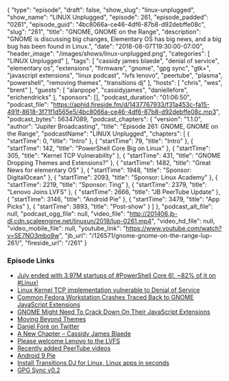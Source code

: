 {
  "type": "episode",
  "draft": false,
  "show_slug": "linux-unplugged",
  "show_name": "LINUX Unplugged",
  "episode": 261,
  "episode_padded": "0261",
  "episode_guid": "4bc8066a-ce46-4df6-87b8-d92debffe08c",
  "slug": "261",
  "title": "GNOME, GNOME on the Range",
  "description": "GNOME is discussing big changes, Elementary OS has big news, and a big bug has been found in Linux.",
  "date": "2018-08-07T19:30:00-07:00",
  "header_image": "/images/shows/linux-unplugged.png",
  "categories": [
    "LINUX Unplugged"
  ],
  "tags": [
    "cassidy james blaede",
    "denial of service",
    "elementary os",
    "extensions",
    "firmware",
    "gnome",
    "gpg sync",
    "gtk+",
    "javascript extensions",
    "linux podcast",
    "lvfs lenovo",
    "peertube",
    "plasma",
    "powershell",
    "removing themes",
    "transitions dj"
  ],
  "hosts": [
    "chris",
    "wes",
    "brent"
  ],
  "guests": [
    "alanpope",
    "cassidyjames",
    "daniellefore",
    "erichendricks"
  ],
  "sponsors": [],
  "podcast_duration": "01:06:50",
  "podcast_file": "https://aphid.fireside.fm/d/1437767933/f31a453c-fa15-491f-8618-3f71f1d565e5/4bc8066a-ce46-4df6-87b8-d92debffe08c.mp3",
  "podcast_bytes": 56347089,
  "podcast_chapters": {
    "version": "1.1.0",
    "author": "Jupiter Broadcasting",
    "title": "Episode 261: GNOME, GNOME on the Range",
    "podcastName": "LINUX Unplugged",
    "chapters": [
      {
        "startTime": 0,
        "title": "Intro"
      },
      {
        "startTime": 79,
        "title": "Intro"
      },
      {
        "startTime": 142,
        "title": "PowerShell Core Big on Linux"
      },
      {
        "startTime": 305,
        "title": "Kernel TCP Vulnerability"
      },
      {
        "startTime": 431,
        "title": "GNOME Dropping Themes and Extensions?"
      },
      {
        "startTime": 1482,
        "title": "Great News for elementary OS"
      },
      {
        "startTime": 1948,
        "title": "Sponsor: DigitalOcean"
      },
      {
        "startTime": 2093,
        "title": "Sponsor: Linux Academy"
      },
      {
        "startTime": 2219,
        "title": "Sponsor: Ting"
      },
      {
        "startTime": 2379,
        "title": "Lenovo Joins LVFS"
      },
      {
        "startTime": 2666,
        "title": "JB PeerTube Update"
      },
      {
        "startTime": 3146,
        "title": "Android Pie"
      },
      {
        "startTime": 3479,
        "title": "App Picks"
      },
      {
        "startTime": 3893,
        "title": "Post-show"
      }
    ]
  },
  "podcast_alt_file": null,
  "podcast_ogg_file": null,
  "video_file": "http://201406.jb-dl.cdn.scaleengine.net/linuxun/2018/lup-0261.mp4",
  "video_hd_file": null,
  "video_mobile_file": null,
  "youtube_link": "https://www.youtube.com/watch?v=SE7NO3mbo9w",
  "jb_url": "/126571/gnome-gnome-on-the-range-lup-261/",
  "fireside_url": "/261"
}


### Episode Links

  * [July ended with 3.97M startups of #PowerShell Core 6!. ~82% of it on #Linux!](https://twitter.com/Steve_MSFT/status/1026548124355985409 "July ended with 3.97M startups of #PowerShell Core 6!. ~82% of it on #Linux!")
  * [Linux Kernel TCP implementation vulnerable to Denial of Service](https://www.kb.cert.org/vuls/id/962459 "Linux Kernel TCP implementation vulnerable to Denial of Service")
  * [Common Fedora Workstation Crashes Traced Back to GNOME JavaScript Extensions](https://appuals.com/common-fedora-workstation-crashes-traced-back-to-gnome-javascript-extensions/ "Common Fedora Workstation Crashes Traced Back to GNOME JavaScript Extensions")
  * [GNOME Might Need To Crack Down On Their JavaScript Extensions](https://www.phoronix.com/scan.php?page=news_item&px=GNOME-Shell-JS-Exts-Problems "GNOME Might Need To Crack Down On Their JavaScript Extensions")
  * [Moving Beyond Themes](https://samuelhewitt.com/blog/2018-08-05-moving-beyond-themes "Moving Beyond Themes")
  * [Daniel Foré on Twitter](https://twitter.com/DanielFore/status/1026142066500296704?s=19 "Daniel Foré on Twitter")
  * [A New Chapter – Cassidy James Blaede](https://medium.com/@cassidyjames/a-new-chapter-af85f4e64179 "A New Chapter – Cassidy James Blaede")
  * [Please welcome Lenovo to the LVFS](https://blogs.gnome.org/hughsie/2018/08/06/please-welcome-lenovo-to-the-lvfs/ "Please welcome Lenovo to the LVFS")
  * [Recently added PeerTube videos](https://getjupiter.com/videos/recently-added "Recently added PeerTube videos")
  * [Android 9 Pie](https://blog.google/products/android/introducing-android-9-pie/ "Android 9 Pie")
  * [Install Transitions DJ for Linux, Linux apps in seconds](https://snapcraft.io/transitionsdj "Install Transitions DJ for Linux, Linux apps in seconds")
  * [GPG Sync v0.2](https://code.firstlook.media/gpg-sync-v0-2 "GPG Sync v0.2")


